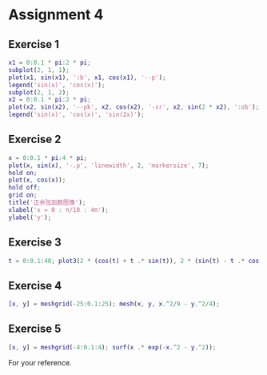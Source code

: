 # Assignment 4

## Exercise 1

```matlab
x1 = 0:0.1 * pi:2 * pi;
subplot(2, 1, 1);
plot(x1, sin(x1), ':b', x1, cos(x1), '--p');
legend('sin(x)', 'cos(x)');
subplot(2, 1, 2);
x2 = 0:0.1 * pi:2 * pi;
plot(x2, sin(x2), '--pk', x2, cos(x2), '-sr', x2, sin(2 * x2), ':ob');
legend('sin(x)', 'cos(x)', 'sin(2x)');
```

## Exercise 2

```matlab
x = 0:0.1 * pi:4 * pi;
plot(x, sin(x), '-.p', 'linewidth', 2, 'markersize', 7);
hold on;
plot(x, cos(x));
hold off;
grid on;
title('正余弦函数图像');
xlabel('x = 0 : π/10 : 4π');
ylabel('y');
```

## Exercise 3

```matlab
t = 0:0.1:40; plot3(2 * (cos(t) + t .* sin(t)), 2 * (sin(t) - t .* cos(t)), -1.5 * t, ':.r', 'markersize', 10);
```

## Exercise 4

```matlab
[x, y] = meshgrid(-25:0.1:25); mesh(x, y, x.^2/9 - y.^2/4);
```

## Exercise 5

```matlab
[x, y] = meshgrid(-4:0.1:4); surf(x .* exp(-x.^2 - y.^2));
```

For your reference.
